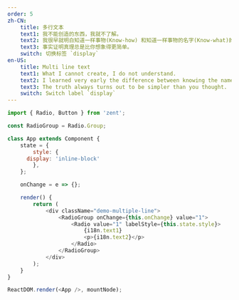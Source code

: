```yaml
---
order: 5
zh-CN:
	title: 多行文本
	text1: 我不能创造的东西，我就不了解。
	text2: 我很早就明白知道一样事物(Know-how) 和知道一样事物的名字(Know-what)的分别。
	text3: 事实证明真理总是比你想象得更简单。
	switch: 切换标签 `display`
en-US:
	title: Multi line text
	text1: What I cannot create, I do not understand.
	text2: I learned very early the difference between knowing the name of something and knowing something.
	text3: The truth always turns out to be simpler than you thought.
	switch: Switch label `display`
---
```


```js
import { Radio, Button } from 'zent';

const RadioGroup = Radio.Group;

class App extends Component {
	state = {
		style: {
      display: 'inline-block'
		},
	};

	onChange = e => {};

	render() {
		return (
			<div className="demo-multiple-line">
				<RadioGroup onChange={this.onChange} value="1">
					<Radio value="1" labelStyle={this.state.style}>
						{i18n.text1}
						<p>{i18n.text2}</p>
					</Radio>
				</RadioGroup>
			</div>
		);
	}
}

ReactDOM.render(<App />, mountNode);
```
<style>
.demo-multiple-line .zent-radio{
  vertical-align: 10px !important;
}
</style>
